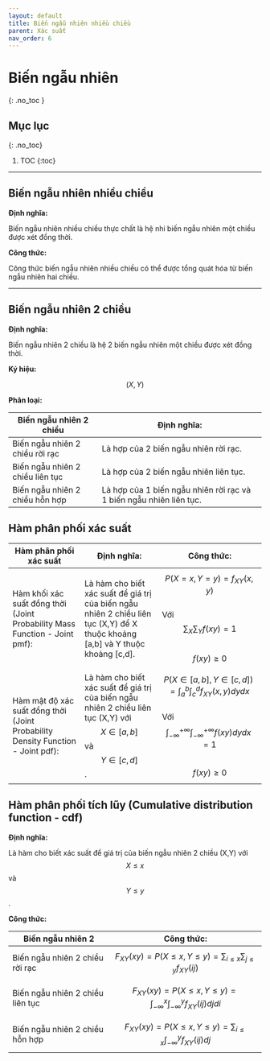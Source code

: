 ```yaml
---
layout: default
title: Biến ngẫu nhiên nhiều chiều
parent: Xác suất
nav_order: 6
---
```


# Biến ngẫu nhiên
{: .no_toc }

## Mục lục
{: .no_toc}

1. TOC
{:toc}

<hr/> 

## Biến ngẫu nhiên nhiều chiều

**Định nghĩa:**

Biến ngẫu nhiên nhiều chiều thực chất là hệ nhi biến ngẫu nhiên một chiều được xét đồng thời.

**Công thức:**

Công thức biến ngẫu nhiên nhiều chiều có thể được tổng quát hóa từ biến ngẫu nhiên hai chiều.

<hr/>

## Biến ngẫu nhiên 2 chiều 

**Định nghĩa:**

Biến ngẫu nhiên 2 chiều là hệ 2 biến ngẫu nhiên một chiều được xét đồng thời.

**Ký hiệu:**

$$(X,Y)$$

**Phân loại:**

| Biến ngẫu nhiên 2 chiều | Định nghĩa: |
|-|-|
| Biến ngẫu nhiên 2 chiều rời rạc | Là hợp của 2 biến ngẫu nhiên rời rạc. |
| Biến ngẫu nhiên 2 chiều liên tục | Là hợp của 2 biến ngẫu nhiên liên tục. |
| Biến ngẫu nhiên 2 chiều hỗn hợp | Là hợp của 1 biến ngẫu nhiên rời rạc và 1 biến ngẫu nhiên liên tục. |

## Hàm phân phối xác suất

| Hàm phân phối xác suất | Định nghĩa: | Công thức: |
|-|-|-|
| Hàm khối xác suất đồng thời (Joint Probability Mass Function - Joint pmf): | Là hàm cho biết xác suất để giá trị của biến ngẫu nhiên 2 chiều liên tục (X,Y) để X thuộc khoảng [a,b] và Y thuộc khoảng [c,d]. | $$P(X = x, Y = y) = f_{XY}(x,y)$$<br>Với<br>$$\sum_X \sum_Y f(xy) = 1$$<br>$$f(xy) \ge 0$$ |
| Hàm mật độ xác suất đồng thời (Joint Probability Density Function - Joint pdf): | Là hàm cho biết xác suất để giá trị của biến ngẫu nhiên 2 chiều liên tục (X,Y) với $$X \in [a,b]$$ và $$Y \in [c,d]$$. | $$P(X \in [a,b], Y \in [c,d]) = \int_a^b \int_c^d f_{XY}(x,y) dy dx$$<br>Với<br>$$\int_{- \infty}^{+ \infty} \int_{- \infty}^{+ \infty} f(xy) dy dx = 1$$<br>$$f(xy) \ge 0$$ |

## Hàm phân phối tích lũy (Cumulative distribution function - cdf)

**Định nghĩa:**

Là hàm cho biết xác suất để giá trị của biến ngẫu nhiên 2 chiều (X,Y) với $$X \le x$$ và $$Y \le y$$.

**Công thức:**

| Biến ngẫu nhiên 2 | Công thức: |
|-|-|
| Biến ngẫu nhiên 2 chiều rời rạc | $$F_{XY}(xy) = P(X \le x, Y \le y) = \sum_{i \le x} \sum_{j \le y} f_{XY}(ij)$$ |
| Biến ngẫu nhiên 2 chiều liên tục | $$F_{XY}(xy)= P(X \le x, Y \le y) = \int_{-\infty}^{x}  \int_{-\infty}^{y} f_{XY}\left(ij\right)djdi$$ |
| Biến ngẫu nhiên 2 chiều hỗn hợp | $$F_{XY}(xy)= P(X \le x, Y \le y) = \sum_{i \le x} \int_{-\infty}^{y} f_{XY}\left(ij\right)dj$$ |
